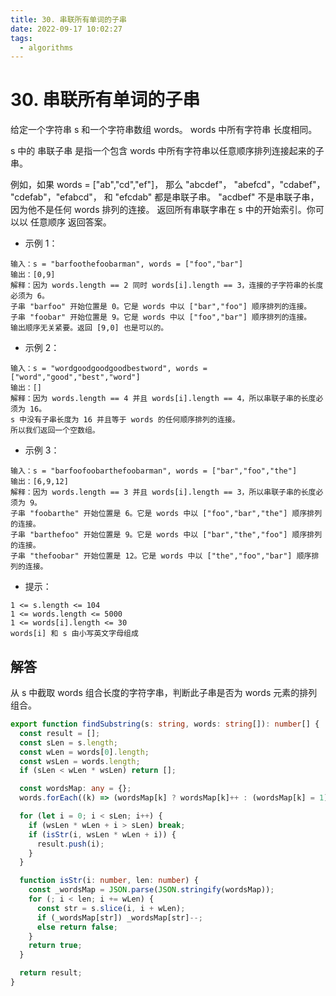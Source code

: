 ```yaml
---
title: 30. 串联所有单词的子串
date: 2022-09-17 10:02:27
tags:
  - algorithms
---
```


# 30. 串联所有单词的子串

给定一个字符串 s 和一个字符串数组 words。 words 中所有字符串 长度相同。

s 中的 串联子串 是指一个包含 words 中所有字符串以任意顺序排列连接起来的子串。

例如，如果 words = ["ab","cd","ef"]， 那么 "abcdef"， "abefcd"，"cdabef"， "cdefab"，"efabcd"， 和 "efcdab" 都是串联子串。 "acdbef" 不是串联子串，因为他不是任何 words 排列的连接。
返回所有串联字串在 s 中的开始索引。你可以以 任意顺序 返回答案。

- 示例 1：

```
输入：s = "barfoothefoobarman", words = ["foo","bar"]
输出：[0,9]
解释：因为 words.length == 2 同时 words[i].length == 3，连接的子字符串的长度必须为 6。
子串 "barfoo" 开始位置是 0。它是 words 中以 ["bar","foo"] 顺序排列的连接。
子串 "foobar" 开始位置是 9。它是 words 中以 ["foo","bar"] 顺序排列的连接。
输出顺序无关紧要。返回 [9,0] 也是可以的。
```

- 示例 2：

```
输入：s = "wordgoodgoodgoodbestword", words = ["word","good","best","word"]
输出：[]
解释：因为 words.length == 4 并且 words[i].length == 4，所以串联子串的长度必须为 16。
s 中没有子串长度为 16 并且等于 words 的任何顺序排列的连接。
所以我们返回一个空数组。
```

- 示例 3：

```
输入：s = "barfoofoobarthefoobarman", words = ["bar","foo","the"]
输出：[6,9,12]
解释：因为 words.length == 3 并且 words[i].length == 3，所以串联子串的长度必须为 9。
子串 "foobarthe" 开始位置是 6。它是 words 中以 ["foo","bar","the"] 顺序排列的连接。
子串 "barthefoo" 开始位置是 9。它是 words 中以 ["bar","the","foo"] 顺序排列的连接。
子串 "thefoobar" 开始位置是 12。它是 words 中以 ["the","foo","bar"] 顺序排列的连接。
```

- 提示：

```
1 <= s.length <= 104
1 <= words.length <= 5000
1 <= words[i].length <= 30
words[i] 和 s 由小写英文字母组成
```

## 解答

从 s 中截取 words 组合长度的字符字串，判断此子串是否为 words 元素的排列组合。

```ts
export function findSubstring(s: string, words: string[]): number[] {
  const result = [];
  const sLen = s.length;
  const wLen = words[0].length;
  const wsLen = words.length;
  if (sLen < wLen * wsLen) return [];

  const wordsMap: any = {};
  words.forEach((k) => (wordsMap[k] ? wordsMap[k]++ : (wordsMap[k] = 1)));

  for (let i = 0; i < sLen; i++) {
    if (wsLen * wLen + i > sLen) break;
    if (isStr(i, wsLen * wLen + i)) {
      result.push(i);
    }
  }

  function isStr(i: number, len: number) {
    const _wordsMap = JSON.parse(JSON.stringify(wordsMap));
    for (; i < len; i += wLen) {
      const str = s.slice(i, i + wLen);
      if (_wordsMap[str]) _wordsMap[str]--;
      else return false;
    }
    return true;
  }

  return result;
}
```
